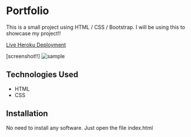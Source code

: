 # Portfolio

This is a small  project using HTML / CSS / Bootstrap. I will be using this to showcase my project!!

[Live Heroku Deployment](https://portfolio-akashcm.herokuapp.com/)

[screenshot!!]
![sample](https://user-images.githubusercontent.com/84343541/162166980-7309392e-eba2-4608-a01f-c16d17a1ed0e.png)

## Technologies Used

* HTML
* CSS

## Installation
No need to install any software. Just open the file index.html

